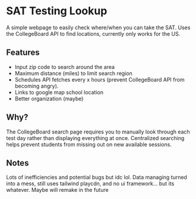 # SAT Testing Lookup
A simple webpage to easily check where/when you can take the SAT. Uses the CollegeBoard API to find locations, currently only works for the US.

## Features
- Input zip code to search around the area
- Maximum distance (miles) to limit search region
- Schedules API fetches every x hours (prevent CollegeBoard API from becoming angry).
- Links to google map school location
- Better organization (maybe)

## Why?
The CollegeBoard search page requires you to manually look through each test day rather than displaying everything at once. Centralized searching helps prevent students from missing out on new available sessions.

## Notes
Lots of inefficiencies and potential bugs but idc lol. Data managing turned into a mess, still uses tailwind playcdn, and no ui framework... but its whatever. Maybe will remake in the future